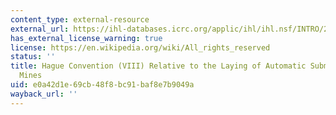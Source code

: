 ```yaml
---
content_type: external-resource
external_url: https://ihl-databases.icrc.org/applic/ihl/ihl.nsf/INTRO/215
has_external_license_warning: true
license: https://en.wikipedia.org/wiki/All_rights_reserved
status: ''
title: Hague Convention (VIII) Relative to the Laying of Automatic Submarine Contact
  Mines
uid: e0a42d1e-69cb-48f8-bc91-baf8e7b9049a
wayback_url: ''
---
```

